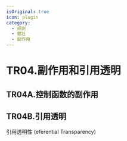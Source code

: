 ```yaml
---
isOriginal: true
icon: plugin
category:
  - 规则
  - 健壮
  - 副作用
---
```


# TR04.副作用和引用透明

## TR04A.控制函数的副作用


## TR04B.引用透明

引用透明性 (eferential Transparency)